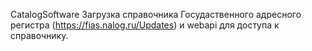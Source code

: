 CatalogSoftware
Загрузка справочника Госудаственного адресного регистра (https://fias.nalog.ru/Updates) и webapi для доступа к справочнику.
